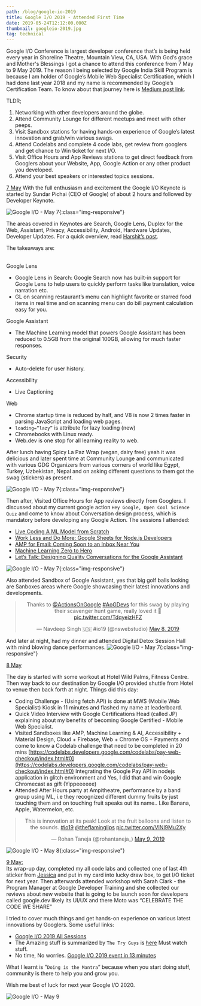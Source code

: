 ```yaml
---
path: /blog/google-io-2019
title: Google I/O 2019 - Attended First Time
date: 2019-05-24T12:12:00.000Z
thumbnail: googleio-2019.jpg
tag: technical
---
```


Google I/O Conference is largest developer conference that’s is being held every year in Shoreline Theatre, Mountain View, CA, USA. With God’s grace and Mother's Blessings I got a chance to attend this conference from 7 May to 9 May 2019. The reason I being selected by Google India Skill Program is because I am holder of Google’s Mobile Web Specialist Certification, which I had done last year 2018 and my name is recommended by Google’s Certification Team. To know about that journey here is [Medium post link](https://medium.com/@singhnavdeep/dream-in-years-plan-in-months-evaluate-in-weeks-ship-daily-5e44fdf8eea1).

TLDR;
1. Networking with other developers around the globe.
2. Attend Community Lounge for different meetups and meet with other peeps.
3. Visit Sandbox stations for having hands-on experience of Google’s latest innovation and grab/win various swags.
4. Attend Codelabs and complete 4 code labs, get review from googlers and get chance to Win ticket for next I/O.
5. Visit Office Hours and App Reviews stations to get direct feedback from Googlers about your Website, App, Google Action or any other product you developed.
6. Attend your best speakers or interested topics sessions.

<u>7 May</u>
With the full enthusiasm and excitement the Google I/O Keynote is started by Sundar Pichai (CEO of Google) of about 2 hours and followed by Developer Keynote.

![Google I/O - May 7](/assets/IMG_20190507_102419-COLLAGE.jpg){:class="img-responsive"}

The areas covered in Keynotes are Search, Google Lens, Duplex for the Web, Assistant, Privacy, Accessibility, Android, Hardware Updates, Developer Updates. For a quick overview, read [Harshit’s post](https://heartbeat.fritz.ai/google-i-o-2019-in-8-minutes-6b5d86b0a241).

The takeaways are:<br><br>

Google Lens
* Google Lens in Search: Google Search now has built-in support for Google Lens to help users to quickly perform tasks like translation, voice narration etc.
* GL on scanning restaurant’s menu can highlight favorite or starred food items in real time and on scanning menu can do bill payment calculation easy for you.

Google Assistant
* The Machine Learning model that powers Google Assistant has been reduced to 0.5GB from the original 100GB, allowing for much faster responses.

Security
* Auto-delete for user history.

Accessibility
* Live Captioning

Web
* Chrome startup time is reduced by half, and V8 is now 2 times faster in parsing JavaScript and loading web pages.
* `loading=“lazy”` is attribute for lazy loading (new)
* Chromebooks with Linux ready.
* Web.dev is one stop for all learning reality to web.

After lunch having Spicy La Paz Wrap (vegan, dairy free) yeah it was delicious and later spent time at Community Lounge and communicated with various GDG Organizers from various corners of world like Egypt, Turkey, Uzbekistan, Nepal and on asking different questions to them got the swag (stickers) as present.

![Google I/O - May 7](/assets/IMG_20190507_140008-COLLAGE.jpg){:class="img-responsive"}

Then after, Visited Office Hours for App reviews directly from Googlers.  I discussed about my current google action `Hey Google, Open Cool Science Quiz` and come to know about Conversation design process, which is mandatory before developing any Google Action. 
The sessions I attended:
* [Live Coding A ML Model from Scratch](https://www.youtube.com/watch?v=_RPHiqF2bSs&list=PLOU2XLYxmsILVTiOlMJdo7RQS55jYhsMi&index=31&t=0s)
* [Work Less and Do More: Google Sheets for Node.js Developers](https://www.youtube.com/watch?v=xfXpuHBNkwo)
* [AMP for Email: Coming Soon to an Inbox Near You](https://www.youtube.com/watch?v=BFgC7WfbWjY)
* [Machine Learning Zero to Hero](https://www.youtube.com/watch?v=VwVg9jCtqaU)
* [Let’s Talk: Designing Quality Conversations for the Google Assistant](https://www.youtube.com/watch?v=ZRjkSqVedfY)

![Google I/O - May 7](/assets/IMG_20190507_165754.jpg){:class="img-responsive"} 

Also attended Sandbox of Google Assistant, yes that big golf balls looking are Sanboxes areas where Google showcasing their latest innovations and developments.

<div style="text-align: center">
  <blockquote class="twitter-tweet" data-lang="en"><p lang="en" dir="ltr">Thanks to <a href="https://twitter.com/ActionsOnGoogle?ref_src=twsrc%5Etfw">@ActionsOnGoogle</a> <a href="https://twitter.com/hashtag/AoGDevs?src=hash&ref_src=twsrc%5Etfw">#AoGDevs</a> for this swag by playing their scavenger hunt game, really loved it 🥰 <a href="https://t.co/TdqyeizHFZ">pic.twitter.com/TdqyeizHFZ</a></p>&mdash; Navdeep Singh 🇺🇸 #io19 (@nswebstudio) <a href="https://twitter.com/nswebstudio/status/1125941875129499648?ref_src=twsrc%5Etfw">May 8, 2019</a></blockquote>
  <script async src="https://platform.twitter.com/widgets.js" charset="utf-8"></script>
</div>

And later at night, had my dinner and attended Digital Detox Session Hall with mind blowing dance performances. 
![Google I/O - May 7](/assets/IMG_20190507_193955-COLLAGE.jpg){:class="img-responsive"} 

<u>8 May</u><br>

The day is started with some workout at Hotel Wild Palms, Fitness Centre. Then way back to our destination by Google I/O provided shuttle from Hotel to venue then back forth at night. 
Things did this day:
* Coding Challenge - (Using fetch API) is done at MWS (Mobile Web Specialist) Kiosk in 11 minutes and flashed my name at leaderboard.
* Quick Video Interview with Google Certifications Head (called JP) explaining about my benefits of becoming Google Certified - Mobile Web Specialist.
* Visited Sandboxes like AMP, Machine Learning & AI, Accessibility + Material Design, Cloud + Firebase, Web + Chrome OS + Payments and come to know a Codelab challenge that need to be completed in 20 mins [https://codelabs.developers.google.com/codelabs/pay-web-checkout/index.html#0](https://codelabs.developers.google.com/codelabs/pay-web-checkout/index.html#0) Integrating the Google Pay API in nodejs application in glitch environment and Yes, I did that and win Google Chromecast as gift (Yippeeeeee) 
* Attended After Hours party at Ampitheatre, performance by a band group using ML, i.e they recognized different dummy fruits by just touching them and on touching fruit speaks out its name.. Like Banana, Apple, Watermelon, etc. 

<div style="text-align: center">
<blockquote class="twitter-tweet" data-lang="en"><p lang="en" dir="ltr">This is innovation at its peak! Look at the fruit balloons and listen to the sounds. <a href="https://twitter.com/hashtag/io19?src=hash&ref_src=twsrc%5Etfw">#io19</a> <a href="https://twitter.com/theflaminglips?ref_src=twsrc%5Etfw">@theflaminglips</a> <a href="https://t.co/VlNl9Mu2Xy">pic.twitter.com/VlNl9Mu2Xy</a></p>&mdash; Rohan Taneja (@rohantaneja_) <a href="https://twitter.com/rohantaneja_/status/1126344275204009984?ref_src=twsrc%5Etfw">May 9, 2019</a></blockquote>
</div>

![Google I/O - May 8](/assets/IMG_20190508_111628-COLLAGE.jpg){:class="img-responsive"} 

<u>9 May:</u><br>
Its wrap-up day, completed my all code labs and collected one of last 4th sticker from [Jessica](https://twitter.com/chatasweetie) and put in my card into lucky draw box, to get I/O ticket for next year.
Then afterwards attended workshop with Sarah Clark - the Program Manager at Google Developer Training and she collected our reviews about new website that is going to be launch soon for developers called google.dev likely its UI/UX and there Moto was “CELEBRATE THE CODE WE SHARE”

I tried to cover much things and get hands-on experience on various latest innovations by Googlers. 
Some useful links:
* [Google I/O 2019 All Sessions](https://www.youtube.com/playlist?list=PLOU2XLYxmsILVTiOlMJdo7RQS55jYhsMi) 
* The Amazing stuff is summarized by `The Try Guys` is [here](https://www.youtube.com/watch?v=P6el3-VHQv8) Must watch stuff.
* No time, No worries. [Google I/O 2019 event in 13 minutes](https://www.youtube.com/watch?v=wm2v6IpKXI4)

What I learnt is "`Doing is the Mantra`” because when you start doing stuff, community is there to help you and grow you.

Wish me best of luck for next year Google I/O 2020.

![Google I/O - May 9](/assets/IMG_20190509_100901-ANIMATION.gif)